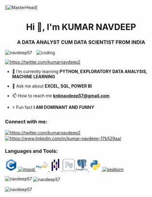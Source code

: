 [![MasterHead](https://miro.medium.com/v2/resize:fit:1280/0*s6vxTa1WdZfRY06U.gif)]
<h1 align="center">Hi 👋, I'm KUMAR NAVDEEP</h1>
<h3 align="center">A DATA ANALYST CUM DATA SCIENTIST FROM INDIA</h3>
<img align="right" alt="coding" width="400" src="https://i.pinimg.com/originals/91/16/8b/91168b4873f6659b3e9fdfe4b89cd864.gifhttps://i.pinimg.com/originals/91/16/8b/91168b4873f6659b3e9fdfe4b89cd864.gif">

<p align="left"> <img src="https://komarev.com/ghpvc/?username=navdeep57&label=Profile%20views&color=0e75b6&style=flat" alt="navdeep57" /> </p>

<p align="left"> <a href="https://twitter.com/https://twitter.com/kumarnavdeep2" target="blank"><img src="https://img.shields.io/twitter/follow/https://twitter.com/kumarnavdeep2?logo=twitter&style=for-the-badge" alt="https://twitter.com/kumarnavdeep2" /></a> </p>

- 🌱 I’m currently learning **PYTHON, EXPLORATORY DATA ANALYSIS, MACHINE LEARNING**

- 💬 Ask me about **EXCEL, SQL, POWER BI**

- 📫 How to reach me **knknavdeep57@gmail.com**

- ⚡ Fun fact **I AM DOMINANT AND FUNNY**

<h3 align="left">Connect with me:</h3>
<p align="left">
<a href="https://twitter.com/https://twitter.com/kumarnavdeep2" target="blank"><img align="center" src="https://raw.githubusercontent.com/rahuldkjain/github-profile-readme-generator/master/src/images/icons/Social/twitter.svg" alt="https://twitter.com/kumarnavdeep2" height="30" width="40" /></a>
<a href="https://linkedin.com/in/https://www.linkedin.com/in/kumar-navdeep-17b529aa/" target="blank"><img align="center" src="https://raw.githubusercontent.com/rahuldkjain/github-profile-readme-generator/master/src/images/icons/Social/linked-in-alt.svg" alt="https://www.linkedin.com/in/kumar-navdeep-17b529aa/" height="30" width="40" /></a>
</p>

<h3 align="left">Languages and Tools:</h3>
<p align="left"> <a href="https://www.cprogramming.com/" target="_blank" rel="noreferrer"> <img src="https://raw.githubusercontent.com/devicons/devicon/master/icons/c/c-original.svg" alt="c" width="40" height="40"/> </a> <a href="https://www.microsoft.com/en-us/sql-server" target="_blank" rel="noreferrer"> <img src="https://www.svgrepo.com/show/303229/microsoft-sql-server-logo.svg" alt="mssql" width="40" height="40"/> </a> <a href="https://www.mysql.com/" target="_blank" rel="noreferrer"> <img src="https://raw.githubusercontent.com/devicons/devicon/master/icons/mysql/mysql-original-wordmark.svg" alt="mysql" width="40" height="40"/> </a> <a href="https://pandas.pydata.org/" target="_blank" rel="noreferrer"> <img src="https://raw.githubusercontent.com/devicons/devicon/2ae2a900d2f041da66e950e4d48052658d850630/icons/pandas/pandas-original.svg" alt="pandas" width="40" height="40"/> </a> <a href="https://www.photoshop.com/en" target="_blank" rel="noreferrer"> <img src="https://raw.githubusercontent.com/devicons/devicon/master/icons/photoshop/photoshop-line.svg" alt="photoshop" width="40" height="40"/> </a> <a href="https://www.postgresql.org" target="_blank" rel="noreferrer"> <img src="https://raw.githubusercontent.com/devicons/devicon/master/icons/postgresql/postgresql-original-wordmark.svg" alt="postgresql" width="40" height="40"/> </a> <a href="https://www.python.org" target="_blank" rel="noreferrer"> <img src="https://raw.githubusercontent.com/devicons/devicon/master/icons/python/python-original.svg" alt="python" width="40" height="40"/> </a> <a href="https://seaborn.pydata.org/" target="_blank" rel="noreferrer"> <img src="https://seaborn.pydata.org/_images/logo-mark-lightbg.svg" alt="seaborn" width="40" height="40"/> </a> </p>

<p><img align="left" src="https://github-readme-stats.vercel.app/api/top-langs?username=navdeep57&show_icons=true&locale=en&layout=compact" alt="navdeep57" /></p>

<p>&nbsp;<img align="center" src="https://github-readme-stats.vercel.app/api?username=navdeep57&show_icons=true&locale=en" alt="navdeep57" /></p>

<p><img align="center" src="https://github-readme-streak-stats.herokuapp.com/?user=navdeep57&" alt="navdeep57" /></p>
